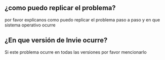 ## ¿como puedo replicar el problema?
por favor explícanos como puedo replicar el problema paso a paso y en que sistema operativo ocurre
## ¿En que versión de Invie ocurre?
Si este problema ocurre en todas las versiones por favor mencionarlo
